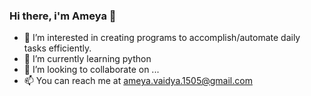 ### Hi there, i'm Ameya 👋

- 🔭 I’m interested in creating programs to accomplish/automate daily tasks efficiently.
- 🌱 I’m currently learning python
- 👯 I’m looking to collaborate on ...
- 📫 You can reach me at ameya.vaidya.1505@gmail.com

